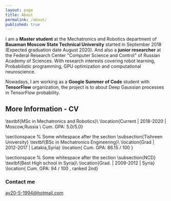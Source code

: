```yaml
---
layout: page
title: About
permalink: /about/
published: true
---
```


I am a **Master student** at the Mechatronics and Robotics department of **Bauaman Moscow State Technical University** started in September 2018 (Expected graduation date August 2020). And also a **junior researcher** at the Federal Research Center "Computer Science and Control" of Russian Academy of Sciences. With research interests covering robot learning, Probabilistic programming, GPU optimization and computational neuroscience.

Nowadays, I am working as a **Google Summer of Code** student with **TensorFlow** organization, the project is to about Deep Gaussian processes in TensorFlow probability.


## More Information - CV

\textbf{MSc in Mechatronics and Robotics}\\
\location{Current | 2018-2020 | Moscow,Russia \\ Cum. GPA: 5.0/5.0}

\sectionspace % Some whitespace after the section
\subsection{Tishreen University}
\textbf{BSc in Mechatronics Engineering}\\
\location{Grad | 2012-2017 | Latakia,Syria}
\location{ Cum. GPA: 86.15 / 100 }

\sectionspace % Some whitespace after the section
\subsection{NCD}
\textbf{Best High school in Syria}\\
\location{Grad. | 2009-2012 | Syria}
\location{ Cum. GPA: 94 / 100 , ranked 2nd}


### Contact me

[ay20-5-1994@hotmail.com](ay20-5-1994@hotmail.com)
